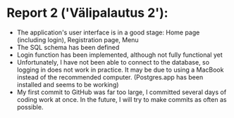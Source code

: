 # Report 2 ('Välipalautus 2'):
* The application's user interface is in a good stage: Home page (including login), Registration page, Menu
* The SQL schema has been defined
* Login function has been implemented, although not fully functional yet
* Unfortunately, I have not been able to connect to the database, so logging in does not work in practice. It may be due to using a MacBook instead of the recommended computer. (Postgres.app has been installed and seems to be working)
* My first commit to GitHub was far too large, I committed several days of coding work at once. In the future, I will try to make commits as often as possible.